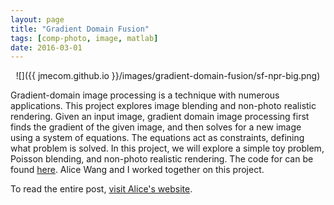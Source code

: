 ```yaml
---
layout: page
title: "Gradient Domain Fusion"
tags: [comp-photo, image, matlab]
date: 2016-03-01
---
```


<center>![]({{ jmecom.github.io }}/images/gradient-domain-fusion/sf-npr-big.png)</center>

Gradient-domain image processing is a technique with numerous applications. This project explores image blending and non-photo realistic rendering. Given an input image, gradient domain image processing first finds the gradient of the given image, and then solves for a new image using a system of equations. The equations act as constraints, defining what problem is solved. In this project, we will explore a simple toy problem, Poisson blending, and non-photo realistic rendering. The code for can be found [here](https://github.com/jmecom/gradient-domain-fusion). Alice Wang and I worked together on this project.

To read the entire post, [visit Alice's website](http://ahris.github.io/articles/gradient-domain-fusion/).